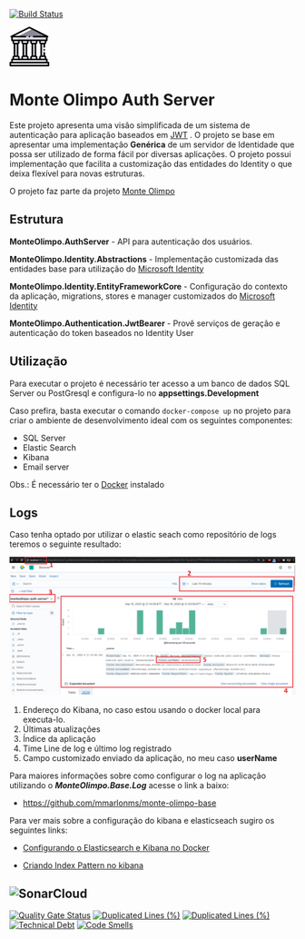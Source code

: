 

[![Build Status](https://dev.azure.com/MMarlonMs/MonteOlimpo/_apis/build/status/mmarlonms.monte-olimpo-auth-server)](https://dev.azure.com/MMarlonMs/MonteOlimpo/_build/latest?definitionId=1)

<img src="https://github.com/mmarlonms/monte-olimpo/blob/master/docs/monte-olimpo-logo.png" width="70" height="70">


# Monte Olimpo Auth Server

Este projeto apresenta uma visão simplificada de um sistema de autenticação para aplicação baseados em [JWT](https://jwt.io/) . O projeto se base em apresentar uma implementação **Genérica** de um servidor de Identidade que possa ser utilizado de forma fácil por diversas aplicações. O projeto possui implementação que facilita a customização das entidades do Identity o que deixa flexível para novas estruturas.

O projeto faz parte da projeto [Monte Olimpo](https://github.com/mmarlonms/monte-olimpo)  


## Estrutura

**MonteOlimpo.AuthServer** -
API para autenticação dos usuários.

**MonteOlimpo.Identity.Abstractions** -
Implementação customizada das entidades base para utilização do [Microsoft Identity](https://docs.microsoft.com/pt-br/aspnet/core/security/authentication/identity?view=aspnetcore-3.1&tabs=visual-studio) 

**MonteOlimpo.Identity.EntityFrameworkCore** -
Configuração do contexto da aplicação, migrations, stores e manager customizados do [Microsoft Identity](https://docs.microsoft.com/pt-br/aspnet/core/security/authentication/identity?view=aspnetcore-3.1&tabs=visual-studio) 

**MonteOlimpo.Authentication.JwtBearer** -
Provê serviços de geração e autenticação do token baseados no Identity User

## Utilização
Para executar o projeto é necessário ter acesso a um banco de dados SQL Server ou  PostGresql e configura-lo no 
**appsettings.Development**

Caso prefira, basta executar o comando `docker-compose up` no projeto para criar o ambiente de desenvolvimento ideal com os seguintes componentes: 
 - SQL Server
 - Elastic Search
 - Kibana
 - Email server

Obs.: É necessário ter o [Docker](https://docs.docker.com/docker-for-windows/install/) instalado 

## Logs

Caso tenha optado por utilizar o elastic seach como repositório de logs teremos o seguinte resultado: 

![enter image description here](https://github.com/mmarlonms/monte-olimpo-auth-server/blob/master/docs/Kibana.png?raw=true)

1. Endereço do Kibana, no caso estou usando o docker local para executa-lo. 
2. Últimas atualizações
3. Índice da aplicação
4. Time Line de log e último log registrado
5. Campo customizado enviado da aplicação, no meu caso **userName**

Para maiores informações sobre como configurar o log na aplicação utilizando o _**MonteOlimpo.Base.Log**_ acesse o link a baixo:

 - https://github.com/mmarlonms/monte-olimpo-base

Para ver mais sobre a configuração do kibana e elasticseach  sugiro os seguintes links: 

 - [Configurando o Elasticsearch e Kibana no  Docker](https://medium.com/@hgmauri/configurando-o-elasticsearch-e-kibana-no-docker-3f4679eb5feb)
   
 -  [ Criando Index Pattern no kibana](https://www.youtube.com/watch?v=2ZB81TcQAnw)

## ![SonarCloud](https://sonarcloud.io/images/project_badges/sonarcloud-white.svg)
[![Quality Gate Status](https://sonarcloud.io/api/project_badges/measure?project=mmarlonms_monte-olimpo-auth-server&metric=alert_status)](https://sonarcloud.io/dashboard?id=mmarlonms_monte-olimpo-auth-server)
[![Duplicated Lines (%)](https://sonarcloud.io/api/project_badges/measure?project=mmarlonms_monte-olimpo-auth-server&metric=duplicated_lines_density)](https://sonarcloud.io/dashboard?id=mmarlonms_monte-olimpo-auth-server)
[![Duplicated Lines (%)](https://sonarcloud.io/api/project_badges/measure?project=mmarlonms_monte-olimpo-auth-server&metric=duplicated_lines_density)](https://sonarcloud.io/dashboard?id=mmarlonms_monte-olimpo-auth-server)
[![Technical Debt](https://sonarcloud.io/api/project_badges/measure?project=mmarlonms_monte-olimpo-auth-server&metric=sqale_index)](https://sonarcloud.io/dashboard?id=mmarlonms_monte-olimpo-auth-server)
[![Code Smells](https://sonarcloud.io/api/project_badges/measure?project=mmarlonms_monte-olimpo-auth-server&metric=code_smells)](https://sonarcloud.io/dashboard?id=mmarlonms_monte-olimpo-auth-server)
